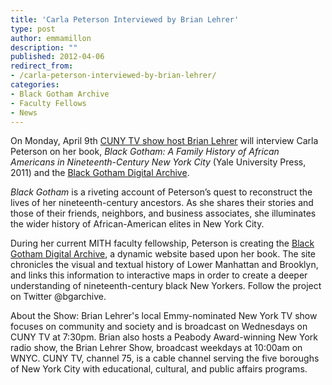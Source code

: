 ```yaml
---
title: 'Carla Peterson Interviewed by Brian Lehrer'
type: post
author: emmamillon
description: ""
published: 2012-04-06
redirect_from: 
- /carla-peterson-interviewed-by-brian-lehrer/
categories:
- Black Gotham Archive
- Faculty Fellows
- News
---
```

On Monday, April 9th [CUNY TV show host Brian Lehrer](http://www.cuny.tv/show/brianlehrer) will interview Carla Peterson on her book, _Black Gotham: A Family History of African Americans in Nineteenth-Century New York City_ (Yale University Press, 2011) and the [Black Gotham Digital Archive](http://www.blackgothamarchive.org/).

_Black Gotham_ is a riveting account of Peterson’s quest to reconstruct the lives of her nineteenth-century ancestors. As she shares their stories and those of their friends, neighbors, and business associates, she illuminates the wider history of African-American elites in New York City.

During her current MITH faculty fellowship, Peterson is creating the [Black Gotham Digital Archive](http://www.blackgothamarchive.org/), a dynamic website based upon her book. The site chronicles the visual and textual history of Lower Manhattan and Brooklyn, and links this information to interactive maps in order to create a deeper understanding of nineteenth-century black New Yorkers. Follow the project on Twitter @bgarchive.

About the Show: Brian Lehrer's local Emmy-nominated New York TV show focuses on community and society and is broadcast on Wednesdays on CUNY TV at 7:30pm. Brian also hosts a Peabody Award-winning New York radio show, the Brian Lehrer Show, broadcast weekdays at 10:00am on WNYC. CUNY TV, channel 75, is a cable channel serving the five boroughs of New York City with educational, cultural, and public affairs programs.
